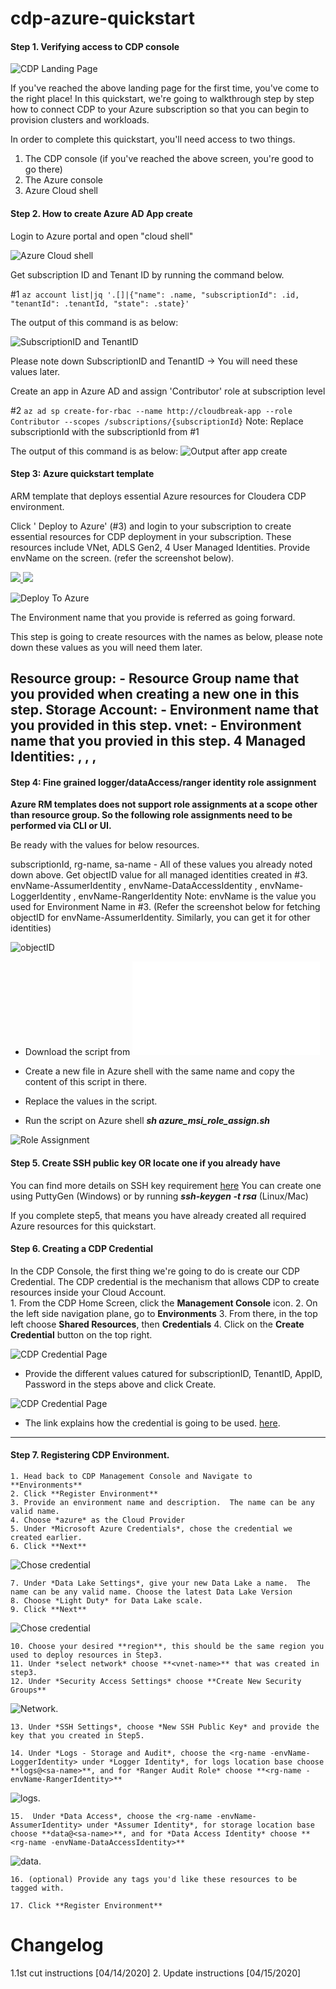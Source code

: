 # cdp-azure-quickstart

#### Step 1. Verifying access to CDP console
![CDP Landing Page](screenshots/screenshot6.png?raw=true)

If you've reached the above landing page for the first time, you've come to the right place! In this quickstart, we're going to walkthrough step by step how to connect CDP to your Azure subscription so that you can begin to provision clusters and workloads. 

In order to complete this quickstart, you'll need access to two things.  

  1. The CDP console (if you've reached the above screen, you're good to go there)
  2. The Azure console
  3. Azure Cloud shell

#### Step 2.  How to create Azure AD App create

Login to Azure portal and open "cloud shell" 

![Azure Cloud shell](screenshots/azure-shell.png?raw=true)

Get subscription ID and Tenant ID by running the command below.

#1
```az account list|jq '.[]|{"name": .name, "subscriptionId": .id, "tenantId": .tenantId, "state": .state}'```

The output of this command is as below:

![SubscriptionID and TenantID](screenshots/sub-tenant-ID.png?raw=true)

Please note down SubscriptionID and TenantID -> You will need these values later.

Create an app in Azure AD and assign 'Contributor' role at subscription level

#2
```az ad sp create-for-rbac --name http://cloudbreak-app --role Contributor --scopes /subscriptions/{subscriptionId}```
Note: Replace subscriptionId with the subscriptionId from #1

The output of this command is as below:
![Output after app create](screenshots/app-output.png?raw=true)


#### Step 3: Azure quickstart template

ARM template that deploys essential Azure resources for Cloudera CDP environment.

Click ' Deploy to Azure' (#3) and login to your subscription to create essential resources for CDP deployment in your subscription. These resources include VNet, ADLS Gen2, 4 User Managed Identities. Provide envName on the screen. (refer the screenshot below).

<a href="https://portal.azure.com/#create/Microsoft.Template/uri/https%3A%2F%2Fraw.githubusercontent.com%2Fcegganesh84%2Fcdp-azure-tools%2Fmaster%2Fazuredeploy.json" target="_blank">
    <img src="http://azuredeploy.net/deploybutton.png" />
</a>

<a href="http://armviz.io/#/?load=https%3A%2F%2Fraw.githubusercontent.com%2Fcegganesh84%2Fcdp-azure-tools%2Fmaster%2Fazuredeploy.json" target="_blank">
    <img src="http://armviz.io/visualizebutton.png"/>
</a>

![Deploy To Azure](screenshots/deployment.png?raw=true)

The Environment name that you provide is referred as <envName> going forward.

This step is going to create resources with the names as below, please note down these values as you will need them later.

Resource group: <rg-name> - Resource Group name that you provided when creating a new one in this step.
Storage Account: <sa-name> - Environment name that you provided in this step.
vnet: <vnet-name> - Environment name that you provied in this step.
4 Managed Identities: <envName-AssumerIdentity> , <envName-DataAccessIdentity> , <envName-LoggerIdentity> , <envName-RangerIdentity>
---

#### Step 4: Fine grained logger/dataAccess/ranger identity role assignment
**Azure RM templates does not support role assignments at a scope other than resource group. So the
following role assignments need to be performed via CLI or UI.**

Be ready with the values for below resources.

subscriptionId, rg-name, sa-name - All of these values you already noted down above.
Get objectID value for all managed identities created in #3. envName-AssumerIdentity , envName-DataAccessIdentity , envName-LoggerIdentity , envName-RangerIdentity
Note: envName is the value you used for Environment Name in #3. 
(Refer the screenshot below for fetching objectID for envName-AssumerIdentity. Similarly, you can get it for other identities)

![objectID](screenshots/objectID.png?raw=true)

- Download the script from ![script](azure_msi_role_assign.sh)

- Create a new file in Azure shell with the same name and copy the content of this script in there.

- Replace the values in the script.

- Run the script on Azure shell ***sh azure_msi_role_assign.sh***

![Role Assignment](screenshots/role-assignment.png?raw=true)

#### Step 5. Create SSH public key OR locate one if you already have
You can find more details on SSH key requirement 
[here](https://docs.cloudera.com/management-console/cloud/environments-azure/topics/mc-azure-env-ssh-key.html) 
You can create one using PuttyGen (Windows) or by running ***ssh-keygen -t rsa*** (Linux/Mac)

If you complete step5, that means you have already created all required Azure resources for this quickstart.

#### Step 6. Creating a CDP Credential

 In the CDP Console, the first thing we're going to do is create our CDP Credential.  The CDP credential is the mechanism that allows CDP to create resources inside your Cloud Account.  
    1. From the CDP Home Screen, click the **Management Console** icon. 
    2. On the left side navigation plane, go to **Environments**
    3. From there, in the top left choose **Shared Resources**, then **Credentials**
    4. Click on the **Create Credential** button on the top right.

![CDP Credential Page](screenshots/credential.png?raw=true)

- Provide the different values catured for subscriptionID, TenantID, AppID, Password in the steps above and click Create.

![CDP Credential Page](screenshots/create-app1.png?raw=true)

  - The link explains how the credential is going to be used. [here](https://docs.cloudera.com/management-console/cloud/credentials-azure/topics/mc-credential.html).  
---

#### Step 7. Registering CDP Environment.

    1. Head back to CDP Management Console and Navigate to **Environments**
    2. Click **Register Environment**
    3. Provide an environment name and description.  The name can be any valid name. 
    4. Choose *azure* as the Cloud Provider
    5. Under *Microsoft Azure Credentials*, chose the credential we created earlier. 
    6. Click **Next**

![Chose credential](screenshots/choose-cred.png?raw=true)


    7. Under *Data Lake Settings*, give your new Data Lake a name.  The name can be any valid name. Choose the latest Data Lake Version
    8. Choose *Light Duty* for Data Lake scale. 
    9. Click **Next**
    
  ![Chose credential](screenshots/dl.png?raw=true)
  
    10. Choose your desired **region**, this should be the same region you used to deploy resources in Step3.
    11. Under *select network* choose **<vnet-name>** that was created in step3.
    12. Under *Security Access Settings* choose **Create New Security Groups**
    
   ![Network](screenshots/network.png?raw=true). 
        
    13. Under *SSH Settings*, choose *New SSH Public Key* and provide the key that you created in Step5.
    
    14. Under *Logs - Storage and Audit*, choose the <rg-name -envName-LoggerIdentity> under *Logger Identity*, for logs location base choose **logs@<sa-name>**, and for *Ranger Audit Role* choose **<rg-name -envName-RangerIdentity>**
    
  ![logs](screenshots/logs.png?raw=true).
	
    15.  Under *Data Access*, choose the <rg-name -envName-AssumerIdentity> under *Assumer Identity*, for storage location base choose **data@<sa-name>**, and for *Data Access Identity* choose **<rg-name -envName-DataAccessIdentity>**
    
  ![data](screenshots/data.png?raw=true).
	
    16. (optional) Provide any tags you'd like these resources to be tagged with. 

    17. Click **Register Environment**

# Changelog

1.1st cut instructions [04/14/2020]
2. Update instructions [04/15/2020]
